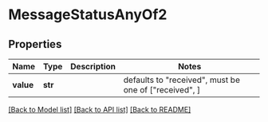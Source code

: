 # MessageStatusAnyOf2


## Properties
Name | Type | Description | Notes
------------ | ------------- | ------------- | -------------
**value** | **str** |  | defaults to "received",  must be one of ["received", ]

[[Back to Model list]](../README.md#documentation-for-models) [[Back to API list]](../README.md#documentation-for-api-endpoints) [[Back to README]](../README.md)


